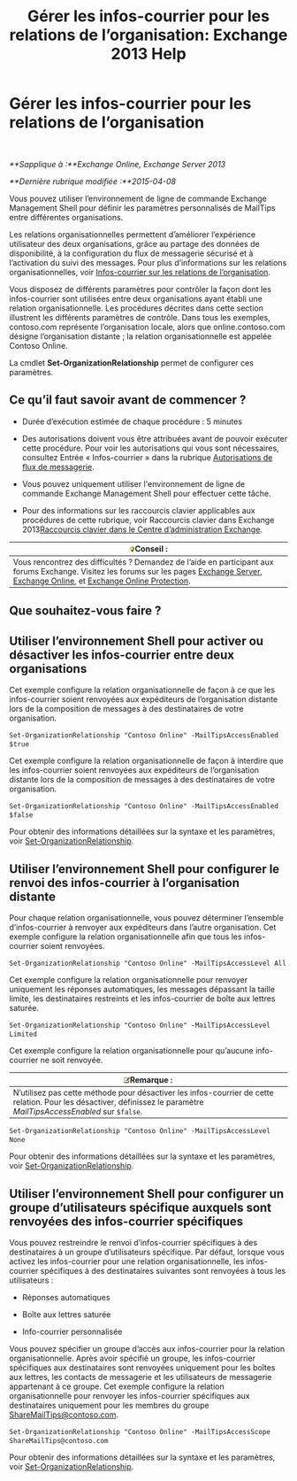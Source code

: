 ﻿---
title: 'Gérer les infos-courrier pour les relations de l’organisation: Exchange 2013 Help'
TOCTitle: Gérer les infos-courrier pour les relations de l’organisation
ms:assetid: 6e6b48ef-c41c-47ad-8063-66901765c2a5
ms:mtpsurl: https://technet.microsoft.com/fr-fr/library/JJ649324(v=EXCHG.150)
ms:contentKeyID: 50478404
ms.date: 05/23/2018
mtps_version: v=EXCHG.150
ms.translationtype: MT
---

# Gérer les infos-courrier pour les relations de l’organisation

 

_**Sapplique à :**Exchange Online, Exchange Server 2013_

_**Dernière rubrique modifiée :**2015-04-08_

Vous pouvez utiliser l’environnement de ligne de commande Exchange Management Shell pour définir les paramètres personnalisés de MailTips entre différentes organisations.

Les relations organisationnelles permettent d’améliorer l’expérience utilisateur des deux organisations, grâce au partage des données de disponibilité, à la configuration du flux de messagerie sécurisé et à l’activation du suivi des messages. Pour plus d’informations sur les relations organisationnelles, voir [Infos-courrier sur les relations de l’organisation](mailtips-over-organization-relationships-exchange-2013-help.md).

Vous disposez de différents paramètres pour contrôler la façon dont les infos-courrier sont utilisées entre deux organisations ayant établi une relation organisationnelle. Les procédures décrites dans cette section illustrent les différents paramètres de contrôle. Dans tous les exemples, contoso.com représente l’organisation locale, alors que online.contoso.com désigne l’organisation distante ; la relation organisationnelle est appelée Contoso Online.

La cmdlet **Set-OrganizationRelationship** permet de configurer ces paramètres.

## Ce qu’il faut savoir avant de commencer ?

  - Durée d’exécution estimée de chaque procédure : 5 minutes

  - Des autorisations doivent vous être attribuées avant de pouvoir exécuter cette procédure. Pour voir les autorisations qui vous sont nécessaires, consultez Entrée « Infos-courrier » dans la rubrique [Autorisations de flux de messagerie](mail-flow-permissions-exchange-2013-help.md).

  - Vous pouvez uniquement utiliser l'environnement de ligne de commande Exchange Management Shell pour effectuer cette tâche.

  - Pour des informations sur les raccourcis clavier applicables aux procédures de cette rubrique, voir Raccourcis clavier dans Exchange 2013[Raccourcis clavier dans le Centre d’administration Exchange](keyboard-shortcuts-in-the-exchange-admin-center-exchange-online-protection-help.md).

<table>
<thead>
<tr class="header">
<th><img src="images/Bb125224.tip(EXCHG.150).gif" title="Conseil" alt="Conseil" />Conseil :</th>
</tr>
</thead>
<tbody>
<tr class="odd">
<td>Vous rencontrez des difficultés ? Demandez de l’aide en participant aux forums Exchange. Visitez les forums sur les pages <a href="https://go.microsoft.com/fwlink/p/?linkid=60612">Exchange Server</a>, <a href="https://go.microsoft.com/fwlink/p/?linkid=267542">Exchange Online</a>, et <a href="https://go.microsoft.com/fwlink/p/?linkid=285351">Exchange Online Protection</a>.</td>
</tr>
</tbody>
</table>


## Que souhaitez-vous faire ?

## Utiliser l’environnement Shell pour activer ou désactiver les infos-courrier entre deux organisations

Cet exemple configure la relation organisationnelle de façon à ce que les infos-courrier soient renvoyées aux expéditeurs de l’organisation distante lors de la composition de messages à des destinataires de votre organisation.

    Set-OrganizationRelationship "Contoso Online" -MailTipsAccessEnabled $true

Cet exemple configure la relation organisationnelle de façon à interdire que les infos-courrier soient renvoyées aux expéditeurs de l’organisation distante lors de la composition de messages à des destinataires de votre organisation.

    Set-OrganizationRelationship "Contoso Online" -MailTipsAccessEnabled $false

Pour obtenir des informations détaillées sur la syntaxe et les paramètres, voir [Set-OrganizationRelationship](https://technet.microsoft.com/fr-fr/library/ee332326\(v=exchg.150\)).

## Utiliser l’environnement Shell pour configurer le renvoi des infos-courrier à l’organisation distante

Pour chaque relation organisationnelle, vous pouvez déterminer l’ensemble d’infos-courrier à renvoyer aux expéditeurs dans l’autre organisation. Cet exemple configure la relation organisationnelle afin que tous les infos-courrier soient renvoyées.

    Set-OrganizationRelationship "Contoso Online" -MailTipsAccessLevel All

Cet exemple configure la relation organisationnelle pour renvoyer uniquement les réponses automatiques, les messages dépassant la taille limite, les destinataires restreints et les infos-courrier de boîte aux lettres saturée.

    Set-OrganizationRelationship "Contoso Online" -MailTipsAccessLevel Limited

Cet exemple configure la relation organisationnelle pour qu’aucune info-courrier ne soit renvoyée.

<table>
<thead>
<tr class="header">
<th><img src="images/JJ159664.note(EXCHG.150).gif" title="Remarque" alt="Remarque" />Remarque :</th>
</tr>
</thead>
<tbody>
<tr class="odd">
<td>N’utilisez pas cette méthode pour désactiver les infos-courrier de cette relation. Pour les désactiver, définissez le paramètre <em>MailTipsAccessEnabled</em> sur <code>$false</code>.</td>
</tr>
</tbody>
</table>


    Set-OrganizationRelationship "Contoso Online" -MailTipsAccessLevel None

Pour obtenir des informations détaillées sur la syntaxe et les paramètres, voir [Set-OrganizationRelationship](https://technet.microsoft.com/fr-fr/library/ee332326\(v=exchg.150\)).

## Utiliser l’environnement Shell pour configurer un groupe d’utilisateurs spécifique auxquels sont renvoyées des infos-courrier spécifiques

Vous pouvez restreindre le renvoi d’infos-courrier spécifiques à des destinataires à un groupe d’utilisateurs spécifique. Par défaut, lorsque vous activez les infos-courrier pour une relation organisationnelle, les infos-courrier spécifiques à des destinataires suivantes sont renvoyées à tous les utilisateurs :

  - Réponses automatiques

  - Boîte aux lettres saturée

  - Info-courrier personnalisée

Vous pouvez spécifier un groupe d’accès aux infos-courrier pour la relation organisationnelle. Après avoir spécifié un groupe, les infos-courrier spécifiques aux destinataires sont renvoyées uniquement pour les boîtes aux lettres, les contacts de messagerie et les utilisateurs de messagerie appartenant à ce groupe. Cet exemple configure la relation organisationnelle pour renvoyer les infos-courrier spécifiques aux destinataires uniquement pour les membres du groupe ShareMailTips@contoso.com.

    Set-OrganizationRelationship "Contoso Online" -MailTipsAccessScope ShareMailTips@contoso.com

Pour obtenir des informations détaillées sur la syntaxe et les paramètres, voir [Set-OrganizationRelationship](https://technet.microsoft.com/fr-fr/library/ee332326\(v=exchg.150\)).

